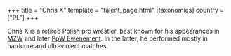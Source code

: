 +++
title = "Chris X"
template = "talent_page.html"
[taxonomies]
country = ["PL"]
+++

Chris X is a retired Polish pro wrestler, best known for his appearances in [MZW](@/o/mzw.md) and later [PpW Ewenement](@/o/ppw.md). In the latter, he performed mostly in hardcore and ultraviolent matches.
